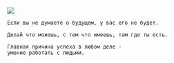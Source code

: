 <!--2016-04-17 10:06:08-->
<img src="/posts/Подборка цитат и афоризмов/roosvelt.jpg">

    Если вы не думаете о будущем, у вас его не будет.

>

    Делай что можешь, с тем что имеешь, там где ты есть.

>

    Главная причина успеха в любом деле - 
    умение работать с людьми.